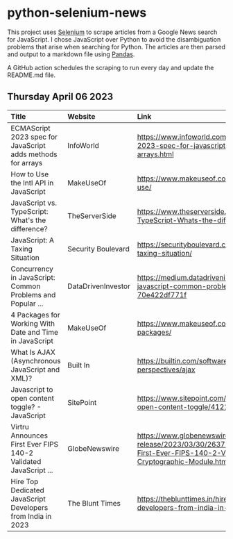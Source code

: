 # python-selenium-news

This project uses [Selenium](https://www.seleniumhq.org/) to scrape articles from a Google News search for JavaScript.
I chose JavaScript over Python to avoid the disambiguation problems that arise when searching for Python.
The articles are then parsed and output to a markdown file using [Pandas](https://pandas.pydata.org/).

A GitHub action schedules the scraping to run every day and update the README.md file.

## Thursday April 06 2023


| Title                                                           | Website            | Link                                                                                                                                                     |
|:----------------------------------------------------------------|:-------------------|:---------------------------------------------------------------------------------------------------------------------------------------------------------|
| ECMAScript 2023 spec for JavaScript adds methods for arrays     | InfoWorld          | https://www.infoworld.com/article/3692809/ecmascript-2023-spec-for-javascript-adds-methods-for-arrays.html                                               |
| How to Use the Intl API in JavaScript                           | MakeUseOf          | https://www.makeuseof.com/javascript-intl-api-how-use/                                                                                                   |
| JavaScript vs. TypeScript: What's the difference?               | TheServerSide      | https://www.theserverside.com/tip/JavaScript-vs-TypeScript-Whats-the-difference                                                                          |
| JavaScript: A Taxing Situation                                  | Security Boulevard | https://securityboulevard.com/2023/04/javascript-a-taxing-situation/                                                                                     |
| Concurrency in JavaScript: Common Problems and Popular ...      | DataDrivenInvestor | https://medium.datadriveninvestor.com/concurrency-in-javascript-common-problems-and-popular-solutions-70e422df771f                                       |
| 4 Packages for Working With Date and Time in JavaScript         | MakeUseOf          | https://www.makeuseof.com/javascript-date-time-packages/                                                                                                 |
| What Is AJAX (Asynchronous JavaScript and XML)?                 | Built In           | https://builtin.com/software-engineering-perspectives/ajax                                                                                               |
| Javascript to open content toggle? - JavaScript                 | SitePoint          | https://www.sitepoint.com/community/t/javascript-to-open-content-toggle/412113                                                                           |
| Virtru Announces First Ever FIPS 140-2 Validated JavaScript ... | GlobeNewswire      | https://www.globenewswire.com/news-release/2023/03/30/2637719/0/en/Virtru-Announces-First-Ever-FIPS-140-2-Validated-JavaScript-Cryptographic-Module.html |
| Hire Top Dedicated JavaScript Developers from India in 2023     | The Blunt Times    | https://theblunttimes.in/hire-top-dedicated-javascript-developers-from-india-in-2023/30625/                                                              |